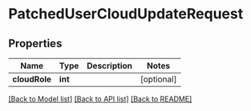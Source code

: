 # PatchedUserCloudUpdateRequest

## Properties
Name | Type | Description | Notes
------------ | ------------- | ------------- | -------------
**cloudRole** | **int** |  | [optional] 

[[Back to Model list]](../README.md#documentation-for-models) [[Back to API list]](../README.md#documentation-for-api-endpoints) [[Back to README]](../README.md)


